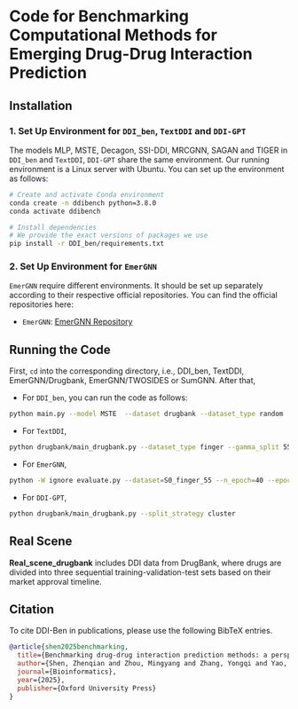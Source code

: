 # Code for Benchmarking Computational Methods for Emerging Drug-Drug Interaction Prediction


## Installation
### 1. Set Up Environment for `DDI_ben`, `TextDDI` and `DDI-GPT`
The models MLP, MSTE, Decagon, SSI-DDI, MRCGNN, SAGAN and TIGER in `DDI_ben` and `TextDDI`, `DDI-GPT` share the same environment. Our running environment is a Linux server with Ubuntu. You can set up the environment as follows:

```bash
# Create and activate Conda environment
conda create -n ddibench python=3.8.0
conda activate ddibench

# Install dependencies
# We provide the exact versions of packages we use
pip install -r DDI_ben/requirements.txt
```

### 2. Set Up Environment for `EmerGNN`
`EmerGNN` require different environments. It should be set up separately according to their respective official repositories. You can find the official repositories here:  
- `EmerGNN`: [EmerGNN Repository](https://github.com/LARS-research/EmerGNN)  

## Running the Code
First, `cd` into the corresponding directory, i.e., DDI_ben, TextDDI, EmerGNN/Drugbank, EmerGNN/TWOSIDES or SumGNN. After that,

- For `DDI_ben`, you can run the code as follows:
```bash
python main.py --model MSTE  --dataset drugbank --dataset_type random  --lr 3e-3 --gpu 0 
```

- For `TextDDI`, 
```bash
python drugbank/main_drugbank.py --dataset_type finger --gamma_split 55
```

- For `EmerGNN`,
```bash
python -W ignore evaluate.py --dataset=S0_finger_55 --n_epoch=40 --epoch_per_test=2 --gpu=0
```

- For `DDI-GPT`, 
```bash
python drugbank/main_drugbank.py --split_strategy cluster
```

## Real Scene
**Real_scene_drugbank** includes DDI data from DrugBank, where drugs are divided into three sequential training-validation-test sets based on their market approval timeline.

## Citation
To cite DDI-Ben in publications, please use the following BibTeX entries.

```bibtex
@article{shen2025benchmarking,
  title={Benchmarking drug-drug interaction prediction methods: a perspective of distribution changes},
  author={Shen, Zhenqian and Zhou, Mingyang and Zhang, Yongqi and Yao, Quanming},
  journal={Bioinformatics},
  year={2025},
  publisher={Oxford University Press}
}
